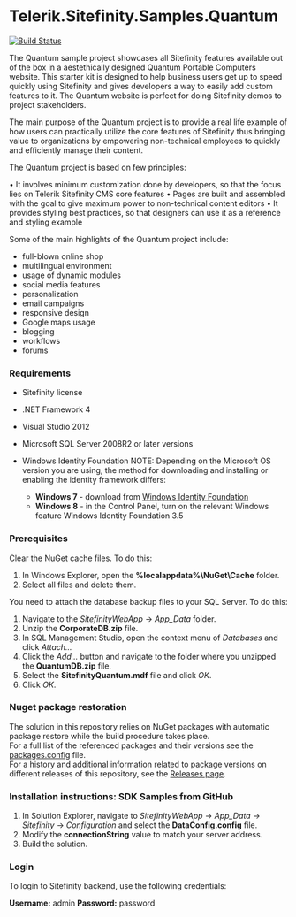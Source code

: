 Telerik.Sitefinity.Samples.Quantum
==================================

[![Build Status](http://sdk-jenkins-ci.cloudapp.net/buildStatus/icon?job=Telerik.Sitefinity.Samples.Quantum.CI)](http://sdk-jenkins-ci.cloudapp.net/job/Telerik.Sitefinity.Samples.Quantum.CI/)

The Quantum sample project showcases all Sitefinity features available out of the box in a aestethically designed Quantum Portable Computers website. This starter kit is designed to help business users get up to speed quickly using Sitefinity and gives developers a way to easily add custom features to it. The Quantum website is perfect for doing Sitefinity demos to project stakeholders.


The main purpose of the Quantum project is to provide a real life example of how users can practically utilize the core features of Sitefinity thus bringing value to organizations by empowering non-technical employees to quickly and efficiently manage their content.

The Quantum project is based on few principles:

•	It involves minimum customization done by developers, so that the focus lies on Telerik Sitefinity CMS core features
•	Pages are built and assembled with the goal to give maximum power to non-technical content editors
•	It provides styling best practices, so that designers can use it as a reference and styling example


Some of the main highlights of the Quantum project include:

* full-blown online shop
* multilingual environment
* usage of dynamic modules
* social media features
* personalization
* email campaigns
* responsive design
* Google maps usage
* blogging
* workflows
* forums

### Requirements

* Sitefinity license
* .NET Framework 4
* Visual Studio 2012
* Microsoft SQL Server 2008R2 or later versions
* Windows Identity Foundation
   NOTE: Depending on the Microsoft OS version you are using, the method for downloading and installing or enabling the identity framework differs:

  * **Windows 7** - download from [Windows Identity Foundation](http://www.microsoft.com/en-us/download/details.aspx?id=17331)
  * **Windows 8** - in the Control Panel, turn on the relevant Windows feature Windows Identity Foundation 3.5



### Prerequisites

Clear the NuGet cache files. To do this:

1. In Windows Explorer, open the **%localappdata%\NuGet\Cache** folder.
2. Select all files and delete them.

You need to attach the database backup files to your SQL Server. To do this:

1. Navigate to the _SitefinityWebApp_ -> *App_Data* folder.
2. Unzip the **CorporateDB.zip** file.
2. In SQL Management Studio, open the context menu of _Databases_ and click _Attach..._
2. Click the _Add..._ button and navigate to the folder where you unzipped the **QuantumDB.zip** file.
3. Select the **SitefinityQuantum.mdf** file and click _OK_.
4. Click _OK_.

### Nuget package restoration
The solution in this repository relies on NuGet packages with automatic package restore while the build procedure takes place.   
For a full list of the referenced packages and their versions see the [packages.config](https://github.com/Sitefinity-SDK/Telerik.Sitefinity.Samples.Quantum/blob/master/packages.config) file.    
For a history and additional information related to package versions on different releases of this repository, see the [Releases page](https://github.com/Sitefinity-SDK/Telerik.Sitefinity.Samples.Quantum/releases).   


### Installation instructions: SDK Samples from GitHub


1. In Solution Explorer, navigate to _SitefinityWebApp_ -> *App_Data* -> _Sitefinity_ -> _Configuration_ and select the **DataConfig.config** file. 
2. Modify the **connectionString** value to match your server address.
3. Build the solution.


### Login

To login to Sitefinity backend, use the following credentials: 

**Username:** admin
**Password:** password

